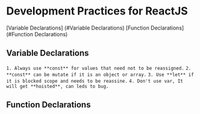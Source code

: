 # Development Practices for ReactJS

[Variable Declarations] (#Variable Declarations)
[Function Declarations] (#Function Declarations)

## Variable Declarations

`1. Always use **const** for values that need not to be reassigned.`
`2. **const** can be mutate if it is an object or array.`
`3. Use **let** if it is blocked scope and needs to be reassine.`
`4. Don't use var, It will get **hoisted**, can leds to bug.`

## Function Declarations
